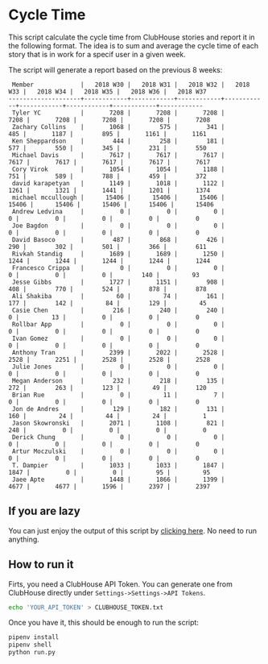 # Cycle Time

This script calculate the cycle time from ClubHouse stories and report it in the following format. The idea is to sum and average the cycle time of each story that is in work for a specif user in a given week.

The script will generate a report based on the previous 8 weeks:

```
 Member             |   2018 W30 |   2018 W31 |   2018 W32 |   2018 W33 |   2018 W34 |   2018 W35 |   2018 W36 |   2018 W37
--------------------+------------+------------+------------+------------+------------+------------+------------+------------
 Tyler YC           |       7208 |       7208 |       7208 |       7208 |       7208 |       7208 |       7208 |       7208
 Zachary Collins    |       1068 |        575 |        341 |        485 |       1187 |        895 |       1161 |       1161
 Ken Sheppardson    |        444 |        258 |        181 |        577 |        550 |        345 |        231 |        550
 Michael Davis      |       7617 |       7617 |       7617 |       7617 |       7617 |       7617 |       7617 |       7617
 Cory Virok         |       1054 |       1054 |       1188 |        751 |        589 |        788 |        459 |        372
 david karapetyan   |       1149 |       1018 |       1122 |       1261 |       1321 |       1441 |       1201 |       1374
 michael mccullough |      15406 |      15406 |      15406 |      15406 |      15406 |      15406 |      15406 |      15406
 Andrew Ledvina     |          0 |          0 |          0 |          0 |          0 |          0 |          0 |          0
 Joe Bagdon         |          0 |          0 |          0 |          0 |          0 |          0 |          0 |          0
 David Basoco       |        487 |        868 |        426 |        290 |        302 |        501 |        366 |        611
 Rivkah Standig     |       1689 |       1689 |       1250 |       1244 |       1244 |       1244 |       1244 |       1244
 Francesco Crippa   |          0 |          0 |          0 |          0 |          0 |          0 |        140 |         93
 Jesse Gibbs        |       1727 |       1151 |        908 |        408 |        770 |        524 |        878 |        878
 Ali Shakiba        |         60 |         74 |        161 |        177 |        142 |         84 |        129 |         45
 Casie Chen         |        216 |        240 |        240 |          0 |         13 |          0 |          0 |          0
 Rollbar App        |          0 |          0 |          0 |          0 |          0 |          0 |          0 |          0
 Ivan Gomez         |          0 |          0 |          0 |          0 |          0 |          0 |          0 |          0
 Anthony Tran       |       2399 |       2022 |       2528 |       2528 |       2251 |       2528 |       2528 |       2528
 Julie Jones        |          0 |          0 |          0 |          0 |          0 |          0 |          0 |          0
 Megan Anderson     |        232 |        218 |        135 |        272 |        263 |        123 |         49 |        120
 Brian Rue          |          0 |         11 |          7 |          0 |          0 |          0 |          0 |          0
 Jon de Andres      |        129 |        182 |        131 |        160 |         24 |         44 |         24 |          1
 Jason Skowronski   |       2071 |       1108 |        821 |        248 |          0 |          0 |          0 |          0
 Derick Chung       |          0 |          0 |          0 |          0 |          0 |          0 |          0 |          0
 Artur Moczulski    |          0 |          0 |          0 |          0 |          0 |          0 |          0 |          0
 T. Dampier         |       1033 |       1033 |       1847 |       1847 |          0 |          0 |         95 |         95
 Jaee Apte          |       1448 |       1866 |       1399 |       4677 |       4677 |       1596 |       2397 |       2397
 ```


## If you are lazy

You can just enjoy the output of this script by [clicking here](https://docs.google.com/spreadsheets/d/15RePTcQH63tsBrxl_9oBLUho4QOjaLUXI7TJxAnWVkg/edit?usp=sharing). No need to run anything.


 ## How to run it

 Firts, you need a ClubHouse API Token. You can generate one from ClubHouse directly under ```Settings->Settings->API Tokens```.

  ```bash
 echo 'YOUR_API_TOKEN' > CLUBHOUSE_TOKEN.txt
 ```

 Once you have it, this should be enough to run the script:

 ```bash
 pipenv install
 pipenv shell
 python run.py
 ```
